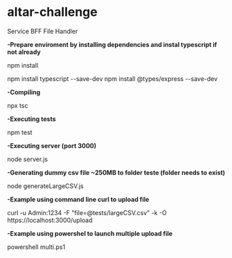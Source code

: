 # altar-challenge
Service BFF File Handler

**-Prepare enviroment by installing dependencies and instal typescript if not already**
  
  npm install
  
  npm install typescript --save-dev
  npm install @types/express --save-dev

**-Compiling**

  npx tsc

**-Executing tests**
  
  npm test

**-Executing server (port 3000)**
  
  node server.js

**-Generating dummy csv file ~250MB to folder teste (folder needs to exist)**
  
  node generateLargeCSV.js

**-Example using command line curl to upload file**
  
  curl -u Admin:1234 -F "file=@tests/largeCSV.csv" -k -O https://localhost:3000/upload

**-Example using powershel to launch multiple upload file**
  
  powershell multi.ps1

